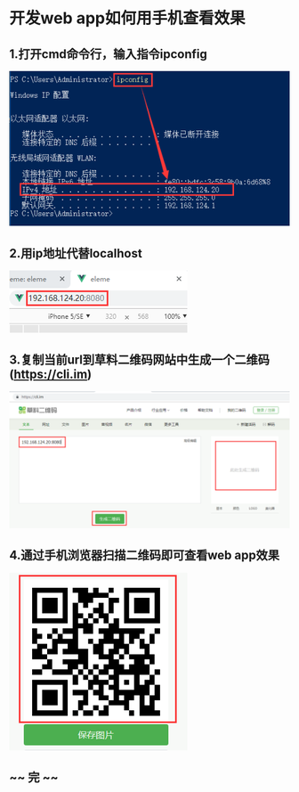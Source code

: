 # 开发web app如何用手机查看效果

## 1.打开cmd命令行，输入指令ipconfig

![](images/webapp-0.png)




## 2.用ip地址代替localhost

![](images/webapp-1.png)





## 3.复制当前url到草料二维码网站中生成一个二维码    (https://cli.im)

![](images/webapp-2.png)





## 4.通过手机浏览器扫描二维码即可查看web app效果

![](images/webapp-3.png)




## ~~ 完 ~~


